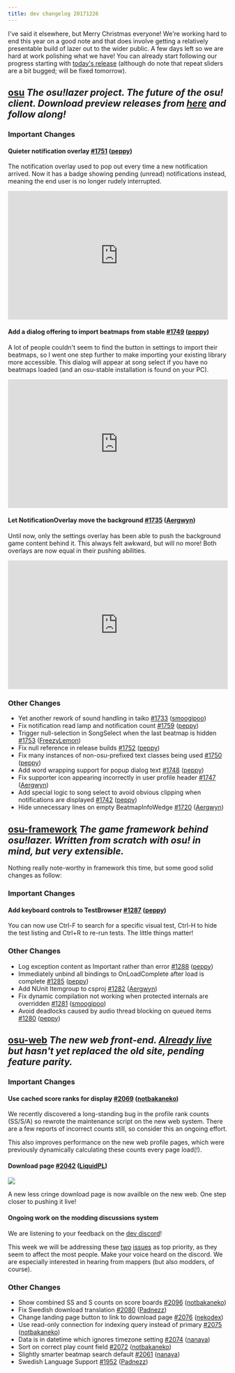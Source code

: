 ```yaml
---
title: dev changelog 20171226
---
```


I've said it elsewhere, but Merry Christmas everyone! We're working hard to end this year on a good note and that does involve getting a relatively presentable build of lazer out to the wider public. A few days left so we are hard at work polishing what we have! You can already start following our progress starting with [today's release](https://github.com/ppy/osu/releases) (although do note that repeat sliders are a bit bugged; will be fixed tomorrow).

## [osu](https://github.com/ppy/osu) *The osu!lazer project. The future of the osu! client. Download preview releases from [here](https://github.com/ppy/osu/releases) and follow along!*

### Important Changes

#### Quieter notification overlay [\#1751](https://github.com/ppy/osu/pull/1751) ([peppy](https://github.com/peppy))

The notification overlay used to pop out every time a new notification arrived. Now it has a badge showing pending (unread) notifications instead, meaning the end user is no longer rudely interrupted.

<div style="width:100%;height:0px;position:relative;padding-bottom:58.442%;"><iframe src="https://streamable.com/s/3qf4v/ikmnoj" frameborder="0" width="100%" height="100%" allowfullscreen style="width:100%;height:100%;position:absolute;left:0px;top:0px;overflow:hidden;"></iframe></div>

#### Add a dialog offering to import beatmaps from stable [\#1749](https://github.com/ppy/osu/pull/1749) ([peppy](https://github.com/peppy))

A lot of people couldn't seem to find the button in settings to import their beatmaps, so I went one step further to make importing your existing library more accessible. This dialog will appear at song select if you have no beatmaps loaded (and an osu-stable installation is found on your PC).

<div style="width:100%;height:0px;position:relative;padding-bottom:58.442%;"><iframe src="https://streamable.com/s/zi0ai/cldaxh" frameborder="0" width="100%" height="100%" allowfullscreen style="width:100%;height:100%;position:absolute;left:0px;top:0px;overflow:hidden;"></iframe></div>

#### Let NotificationOverlay move the background [\#1735](https://github.com/ppy/osu/pull/1735) ([Aergwyn](https://github.com/Aergwyn))

Until now, only the settings overlay has been able to push the background game content behind it. This always felt awkward, but will no more! Both overlays are now equal in their pushing abilities.

<div style="width:100%;height:0px;position:relative;padding-bottom:58.442%;"><iframe src="https://streamable.com/s/05yub/ykxjut" frameborder="0" width="100%" height="100%" allowfullscreen style="width:100%;height:100%;position:absolute;left:0px;top:0px;overflow:hidden;"></iframe></div>

### Other Changes

- Yet another rework of sound handling in taiko [\#1733](https://github.com/ppy/osu/pull/1733) ([smoogipoo](https://github.com/smoogipoo))
- Fix notification read lamp and notification count [\#1759](https://github.com/ppy/osu/pull/1759) ([peppy](https://github.com/peppy))
- Trigger null-selection in SongSelect when the last beatmap is hidden [\#1753](https://github.com/ppy/osu/pull/1753) ([FreezyLemon](https://github.com/FreezyLemon))
- Fix null reference in release builds [\#1752](https://github.com/ppy/osu/pull/1752) ([peppy](https://github.com/peppy))
- Fix many instances of non-osu-prefixed text classes being used [\#1750](https://github.com/ppy/osu/pull/1750) ([peppy](https://github.com/peppy))
- Add word wrapping support for popup dialog text [\#1748](https://github.com/ppy/osu/pull/1748) ([peppy](https://github.com/peppy))
- Fix supporter icon appearing incorrectly in user profile header [\#1747](https://github.com/ppy/osu/pull/1747) ([Aergwyn](https://github.com/Aergwyn))
- Add special logic to song select to avoid obvious clipping when notifications are displayed [\#1742](https://github.com/ppy/osu/pull/1742) ([peppy](https://github.com/peppy))
- Hide unnecessary lines on empty BeatmapInfoWedge [\#1720](https://github.com/ppy/osu/pull/1720) ([Aergwyn](https://github.com/Aergwyn))

## [osu-framework](https://github.com/ppy/osu-framework) *The game framework behind osu!lazer. Written from scratch with osu! in mind, but very extensible.*

Nothing really note-worthy in framework this time, but some good solid changes as follow:

### Important Changes

#### Add keyboard controls to TestBrowser [\#1287](https://github.com/ppy/osu-framework/pull/1287) ([peppy](https://github.com/peppy))

You can now use Ctrl-F to search for a specific visual test, Ctrl-H to hide the test listing and Ctrl+R to re-run tests. The little things matter!

### Other Changes

- Log exception content as Important rather than error [\#1288](https://github.com/ppy/osu-framework/pull/1288) ([peppy](https://github.com/peppy))
- Immediately unbind all bindings to OnLoadComplete after load is complete [\#1285](https://github.com/ppy/osu-framework/pull/1285) ([peppy](https://github.com/peppy))
- Add NUnit Itemgroup to csproj [\#1282](https://github.com/ppy/osu-framework/pull/1282) ([Aergwyn](https://github.com/Aergwyn))
- Fix dynamic compilation not working when protected internals are overridden [\#1281](https://github.com/ppy/osu-framework/pull/1281) ([smoogipoo](https://github.com/smoogipoo))
- Avoid deadlocks caused by audio thread blocking on queued items [\#1280](https://github.com/ppy/osu-framework/pull/1280) ([peppy](https://github.com/peppy))

## [osu-web](https://github.com/ppy/osu-web) *The new web front-end. [Already live](https://osu.ppy.sh/home) but hasn't yet replaced the old site, pending feature parity.*

### Important Changes

#### Use cached score ranks for display [\#2069](https://github.com/ppy/osu-web/pull/2069) ([notbakaneko](https://github.com/notbakaneko))

We recently discovered a long-standing bug in the profile rank counts (SS/S/A) so rewrote the maintenance script on the new web system. There are a few reports of incorrect counts still, so consider this an ongoing effort.

This also improves performance on the new web profile pages, which were previously dynamically calculating these counts every page load(!).

#### Download page [\#2042](https://github.com/ppy/osu-web/pull/2042) ([LiquidPL](https://github.com/LiquidPL))

![](https://puu.sh/yO9jL/4e7afd1736.png)

A new less cringe download page is now availble on the new web. One step closer to pushing it live!

#### Ongoing work on the modding discussions system

We are listening to your feedback on the [dev discord](https://discord.gg/ppy)!

This week we will be addressing these [two](https://github.com/ppy/osu-web/issues/1667) [issues](https://github.com/ppy/osu-web/issues/2103) as top priority, as they seem to affect the most people. Make your voice heard on the discord. We are especially interested in hearing from mappers (but also modders, of course).

### Other Changes

- Show combined SS and S counts on score boards [\#2096](https://github.com/ppy/osu-web/pull/2096) ([notbakaneko](https://github.com/notbakaneko))
- Fix Swedish download translation [\#2080](https://github.com/ppy/osu-web/pull/2080) ([Padnezz](https://github.com/Padnezz))
- Change landing page button to link to download page [\#2076](https://github.com/ppy/osu-web/pull/2076) ([nekodex](https://github.com/nekodex))
- Use read-only connection for indexing query instead of primary [\#2075](https://github.com/ppy/osu-web/pull/2075) ([notbakaneko](https://github.com/notbakaneko))
- Data is in datetime which ignores timezone setting [\#2074](https://github.com/ppy/osu-web/pull/2074) ([nanaya](https://github.com/nanaya))
- Sort on correct play count field [\#2072](https://github.com/ppy/osu-web/pull/2072) ([notbakaneko](https://github.com/notbakaneko))
- Slightly smarter beatmap search default [\#2061](https://github.com/ppy/osu-web/pull/2061) ([nanaya](https://github.com/nanaya))
- Swedish Language Support [\#1952](https://github.com/ppy/osu-web/pull/1952) ([Padnezz](https://github.com/Padnezz))
